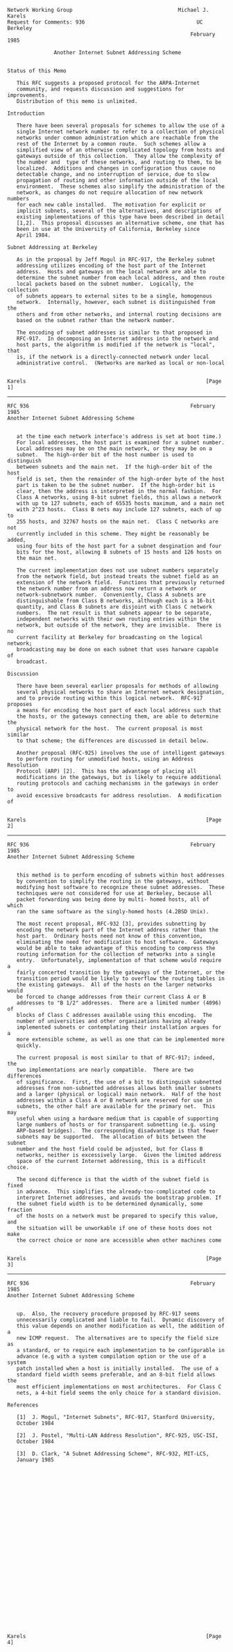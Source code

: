     Network Working Group                                  Michael J. Karels
    Request for Comments: 936                                    UC Berkeley
                                                               February 1985

                   Another Internet Subnet Addressing Scheme


    Status of this Memo

       This RFC suggests a proposed protocol for the ARPA-Internet
       community, and requests discussion and suggestions for improvements.
       Distribution of this memo is unlimited.

    Introduction

       There have been several proposals for schemes to allow the use of a
       single Internet network number to refer to a collection of physical
       networks under common administration which are reachable from the
       rest of the Internet by a common route.  Such schemes allow a
       simplified view of an otherwise complicated topology from hosts and
       gateways outside of this collection.  They allow the complexity of
       the number and  type of these networks, and routing to them, to be
       localized.  Additions and changes in configuration thus cause no
       detectable change, and no interruption of service, due to slow
       propagation of routing and other information outside of the local
       environment.  These schemes also simplify the administration of the
       network, as changes do not require allocation of new network numbers
       for each new cable installed.  The motivation for explicit or
       implicit subnets, several of the alternatives, and descriptions of
       existing implementations of this type have been described in detail
       [1,2].  This proposal discusses an alternative scheme, one that has
       been in use at the University of California, Berkeley since
       April 1984.

    Subnet Addressing at Berkeley

       As in the proposal by Jeff Mogul in RFC-917, the Berkeley subnet
       addressing utilizes encoding of the host part of the Internet
       address.  Hosts and gateways on the local network are able to
       determine the subnet number from each local address, and then route
       local packets based on the subnet number.  Logically, the collection
       of subnets appears to external sites to be a single, homogenous
       network.  Internally, however, each subnet is distinguished from the
       others and from other networks, and internal routing decisions are
       based on the subnet rather than the network number.

       The encoding of subnet addresses is similar to that proposed in
       RFC-917.  In decomposing an Internet address into the network and
       host parts, the algorithm is modified if the network is "local", that
       is, if the network is a directly-connected network under local
       administrative control.  (Networks are marked as local or non-local


    Karels                                                          [Page 1]

------------------------------------------------------------------------

``` newpage
RFC 936                                                    February 1985
Another Internet Subnet Addressing Scheme


   at the time each network interface's address is set at boot time.)
   For local addresses, the host part is examined for a subnet number.
   Local addresses may be on the main network, or they may be on a
   subnet.  The high-order bit of the host number is used to distinguish
   between subnets and the main net.  If the high-order bit of the host
   field is set, then the remainder of the high-order byte of the host
   part is taken to be the subnet number.  If the high-order bit is
   clear, then the address is interpreted in the normal fashion.  For
   Class A networks, using 8-bit subnet fields, this allows a network
   with up to 127 subnets, each of 65535 hosts maximum, and a main net
   with 2^23 hosts.  Class B nets may include 127 subnets, each of up to
   255 hosts, and 32767 hosts on the main net.  Class C networks are not
   currently included in this scheme. They might be reasonably be added,
   using four bits of the host part for a subnet desgination and four
   bits for the host, allowing 8 subnets of 15 hosts and 126 hosts on
   the main net.

   The current implementation does not use subnet numbers separately
   from the network field, but instead treats the subnet field as an
   extension of the network field.  Functions that previously returned
   the network number from an address now return a network or
   network-subnetwork number.  Conveniently, Class A subnets are
   distinguishable from Class B networks, although each is a 16-bit
   quantity, and Class B subnets are disjoint with Class C network
   numbers.  The net result is that subnets appear to be separate,
   independent networks with their own routing entries within the
   network, but outside of the network, they are invisible.  There is no
   current facility at Berkeley for broadcasting on the logical network;
   broadcasting may be done on each subnet that uses harware capable of
   broadcast.

Discussion

   There have been several earlier proposals for methods of allowing
   several physical networks to share an Internet network designation,
   and to provide routing within this logical network.  RFC-917 proposes
   a means for encoding the host part of each local address such that
   the hosts, or the gateways connecting them, are able to determine the
   physical network for the host.  The current proposal is most similar
   to that scheme; the differences are discussed in detail below.

   Another proposal (RFC-925) involves the use of intelligent gateways
   to perform routing for unmodified hosts, using an Address Resolution
   Protocol (ARP) [2].  This has the advantage of placing all
   modifications in the gateways, but is likely to require additional
   routing protocols and caching mechanisms in the gateways in order to
   avoid excessive broadcasts for address resolution.  A modification of


Karels                                                          [Page 2]
```

------------------------------------------------------------------------

``` newpage
RFC 936                                                    February 1985
Another Internet Subnet Addressing Scheme


   this method is to perform encoding of subnets within host addresses
   by convention to simplify the routing in the gateways, without
   modifying host software to recognize these subnet addresses.  These
   techniques were not considered for use at Berkeley, because all
   packet forwarding was being done by multi- homed hosts, all of which
   ran the same software as the singly-homed hosts (4.2BSD Unix).

   The most recent proposal, RFC-932 [3], provides subnetting by
   encoding the network part of the Internet address rather than the
   host part.  Ordinary hosts need not know of this convention,
   eliminating the need for modification to host software.  Gateways
   would be able to take advantage of this encoding to compress the
   routing information for the collection of networks into a single
   entry.  Unfortunately, implementation of that scheme would require a
   fairly concerted transition by the gateways of the Internet, or the
   transition period would be likely to overflow the routing tables in
   the existing gateways.  All of the hosts on the larger networks would
   be forced to change addresses from their current Class A or B
   addresses to "B 1/2" addresses.  There are a limited number (4096) of
   blocks of Class C addresses available using this encoding.  The
   number of universities and other organizations having already
   implemented subnets or contemplating their installation argues for a
   more extensible scheme, as well as one that can be implemented more
   quickly.

   The current proposal is most similar to that of RFC-917; indeed, the
   two implementations are nearly compatible.  There are two differences
   of significance.  First, the use of a bit to distinguish subnetted
   addresses from non-subnetted addresses allows both smaller subnets
   and a larger (physical or logical) main network.  Half of the host
   addresses within a Class A or B network are reserved for use in
   subnets, the other half are available for the primary net.  This may
   useful when using a hardware medium that is capable of supporting
   large numbers of hosts or for transparent subnetting (e.g. using
   ARP-based bridges).  The corresponding disadvantage is that fewer
   subnets may be supported.  The allocation of bits between the subnet
   number and the host field could be adjusted, but for Class B
   networks, neither is excessively large.  Given the limited address
   space of the current Internet addressing, this is a difficult choice.

   The second difference is that the width of the subnet field is fixed
   in advance.  This simplifies the already-too-complicated code to
   interpret Internet addresses, and avoids the bootstrap problem. If
   the subnet field width is to be determined dynamically, some fraction
   of the hosts on a network must be prepared to specify this value, and
   the situation will be unworkable if one of these hosts does not make
   the correct choice or none are accessible when other machines come


Karels                                                          [Page 3]
```

------------------------------------------------------------------------

``` newpage
RFC 936                                                    February 1985
Another Internet Subnet Addressing Scheme


   up.  Also, the recovery procedure proposed by RFC-917 seems
   unnecessarily complicated and liable to fail.  Dynamic discovery of
   this value depends on another modification as well, the addition of a
   new ICMP request.  The alternatives are to specify the field size as
   a standard, or to require each implementation to be configurable in
   advance (e.g with a system compilation option or the use of a system
   patch installed when a host is initially installed.  The use of a
   standard field width seems preferable, and an 8-bit field allows the
   most efficient implementations on most architectures.  For Class C
   nets, a 4-bit field seems the only choice for a standard division.

References

   [1]  J. Mogul, "Internet Subnets", RFC-917, Stanford University,
   October 1984

   [2]  J. Postel, "Multi-LAN Address Resolution", RFC-925, USC-ISI,
   October 1984

   [3]  D. Clark, "A Subnet Addressing Scheme", RFC-932, MIT-LCS,
   January 1985




























Karels                                                          [Page 4]
```
